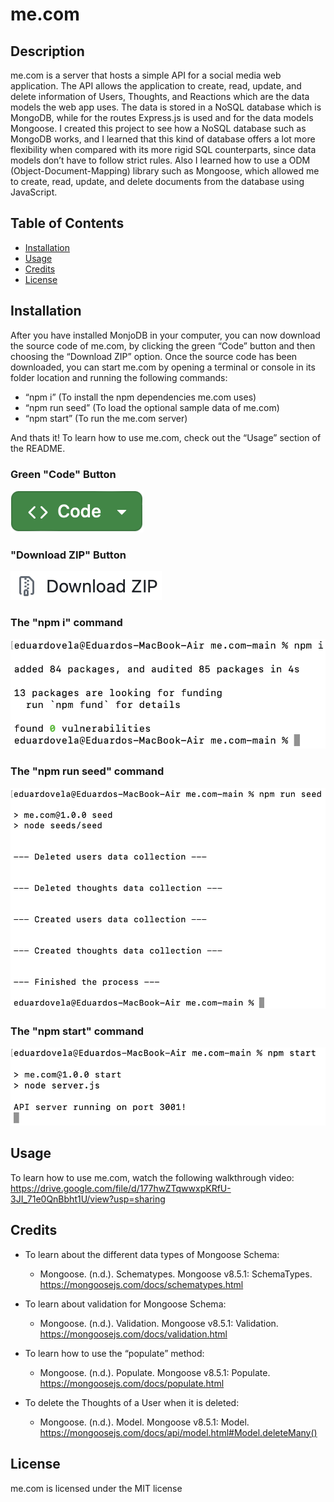 # me.com

## Description

me.com is a server that hosts a simple API for a social media web application. The API allows the application to create, read, update, and delete information of Users, Thoughts, and Reactions which are the data models the web app uses. The data is stored in a NoSQL database which is MongoDB, while for the routes Express.js is used and for the data models Mongoose. I created this project to see how a NoSQL database such as MongoDB works, and I learned that this kind of database offers a lot more flexibility when compared with its more rigid SQL counterparts, since data models don’t have to follow strict rules. Also I learned how to use a ODM (Object-Document-Mapping) library such as Mongoose, which allowed me to create, read, update, and delete documents from the database using JavaScript.

## Table of Contents

- [Installation](#installation)
- [Usage](#usage)
- [Credits](#credits)
- [License](#license)

## Installation

After you have installed MonjoDB in your computer, you can now download the source code of me.com, by clicking the green “Code” button and then choosing the “Download ZIP” option. Once the source code has been downloaded, you can start me.com by opening a terminal or console in its folder location and running the following commands:

- “npm i” (To install the npm dependencies me.com uses)
- “npm run seed” (To load the optional sample data of me.com)
- “npm start” (To run the me.com server)

And thats it! To learn how to use me.com, check out the “Usage” section of the README.

### Green "Code" Button

!['The green "Code" button used in GitHub to download or clone a repository.'](./images/codeButton.png)

### "Download ZIP" Button

!['The "Download ZIP" button used to download the repository's code in a ZIP folder.'](./images/zipButton.png)

### The "npm i" command

!['The console opened at the downloaded folder's location running the "npm i" command.'](./images/npmInstall.png)

### The "npm run seed" command

!['The console opened at the downloaded folder's location running the "npm run seed" command.'](./images/npmRunSeed.png)

### The "npm start" command

!['The console opened at the downloaded folder's location running the "npm start" command.'](./images/npmStart.png)

## Usage

To learn how to use me.com, watch the following walkthrough video: https://drive.google.com/file/d/177hwZTqwwxpKRfU-3JI_71e0QnBbht1U/view?usp=sharing

## Credits

- To learn about the different data types of Mongoose Schema:

  - Mongoose. (n.d.). Schematypes. Mongoose v8.5.1: SchemaTypes. https://mongoosejs.com/docs/schematypes.html

- To learn about validation for Mongoose Schema:

  - Mongoose. (n.d.). Validation. Mongoose v8.5.1: Validation. https://mongoosejs.com/docs/validation.html

- To learn how to use the “populate” method:

  - Mongoose. (n.d.). Populate. Mongoose v8.5.1: Populate. https://mongoosejs.com/docs/populate.html

- To delete the Thoughts of a User when it is deleted:

  - Mongoose. (n.d.). Model. Mongoose v8.5.1: Model. https://mongoosejs.com/docs/api/model.html#Model.deleteMany()

## License

me.com is licensed under the MIT license
